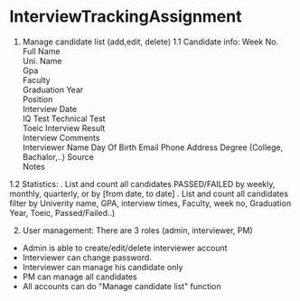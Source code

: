 # InterviewTrackingAssignment

1. Manage candidate list (add,edit, delete)
1.1 Candidate info: 
     Week No.    
     Full Name    
     Uni. Name    
     Gpa    
     Faculty    
     Graduation Year    
     Position    
     Interview Date    
     IQ Test
     Technical Test    
     Toeic
     Interview Result    
     Interview Comments    
     Interviewer Name
     Day Of Birth
     Email
     Phone 
     Address
     Degree (College, Bachalor,..)
     Source    
     Notes

1.2 Statistics: 
   . List and count all candidates PASSED/FAILED by weekly, monthly, quarterly, or by [from date, to date]
   . List and count all candidates filter by Univerity name, GPA, interview times, Faculty, week no, Graduation Year, Toeic, Passed/Failed..)

2. User management: There are 3 roles (admin, interviewer, PM)
 - Admin is able to create/edit/delete interviewer account
 - Interviewer can change password.
 - Interviewer can manage his candidate only
 - PM can manage all candidates
 - All accounts can do "Manage candidate list" function
